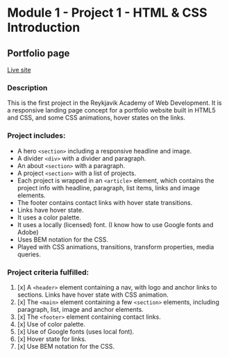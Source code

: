 # Module 1 - Project 1 - HTML & CSS Introduction

## Portfolio page

[Live site](https://portfolio-proj-1.netlify.app/)

### Description

This is the first project in the Reykjavik Academy of Web Development.
It is a responsive landing page concept for a portfolio website built in HTML5 and CSS, and some CSS animations, hover states on the links.

### Project includes:

- A hero `<section>` including a responsive headline and image.
- A divider `<div>` with a divider and paragraph.
- An about `<section>` with a paragraph.
- A project `<section>` with a list of projects.
- Each project is wrapped in an `<article>` element, which contains the project info with headline, paragraph, list items, links and image elements.
- The footer contains contact links with hover state transitions.
- Links have hover state.
- It uses a color palette.
- It uses a locally (licensed) font. (I know how to use Google fonts and Adobe)
- Uses BEM notation for the CSS.
- Played with CSS animations, transitions, transform properties, media queries.

### Project criteria fulfilled:

1.  [x] A `<header>` element containing a nav, with logo and anchor links
        to sections. Links have hover state with CSS animation.
2.  [x] The `<main>` element containing a few `<section>` elements, including paragraph, list, image and anchor elements.
3.  [x] The `<footer>` element containing contact links.
4.  [x] Use of color palette.
5.  [x] Use of Google fonts (uses local font).
6.  [x] Hover state for links.
7.  [x] Use BEM notation for the CSS.
